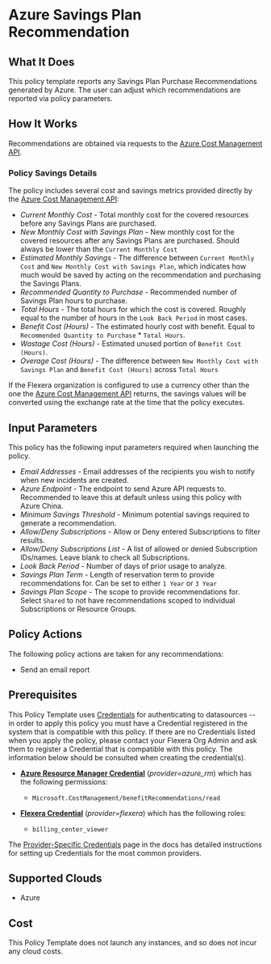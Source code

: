 # Azure Savings Plan Recommendation

## What It Does

This policy template reports any Savings Plan Purchase Recommendations generated by Azure. The user can adjust which recommendations are reported via policy parameters.

## How It Works

Recommendations are obtained via requests to the [Azure Cost Management API](https://learn.microsoft.com/en-us/rest/api/cost-management/benefit-recommendations/list?tabs=HTTP).

### Policy Savings Details

The policy includes several cost and savings metrics provided directly by the [Azure Cost Management API](https://learn.microsoft.com/en-us/rest/api/cost-management/benefit-recommendations/list?tabs=HTTP):

- *Current Monthly Cost* - Total monthly cost for the covered resources before any Savings Plans are purchased.
- *New Monthly Cost with Savings Plan* - New monthly cost for the covered resources after any Savings Plans are purchased. Should always be lower than the `Current Monthly Cost`
- *Estimated Monthly Savings* - The difference between `Current Monthly Cost` and `New Monthly Cost with Savings Plan`, which indicates how much would be saved by acting on the recommendation and purchasing the Savings Plans.
- *Recommended Quantity to Purchase* - Recommended number of Savings Plan hours to purchase.
- *Total Hours* - The total hours for which the cost is covered. Roughly equal to the number of hours in the `Look Back Period` in most cases.
- *Benefit Cost (Hours)* - The estimated hourly cost with benefit. Equal to `Recommended Quantity to Purchase` * `Total Hours`.
- *Wastage Cost (Hours)* - Estimated unused portion of `Benefit Cost (Hours)`.
- *Overage Cost (Hours)* - The difference between `New Monthly Cost with Savings Plan` and `Benefit Cost (Hours)` across `Total Hours`

If the Flexera organization is configured to use a currency other than the one the [Azure Cost Management API](https://learn.microsoft.com/en-us/rest/api/cost-management/benefit-recommendations/list?tabs=HTTP) returns, the savings values will be converted using the exchange rate at the time that the policy executes.

## Input Parameters

This policy has the following input parameters required when launching the policy.

- *Email Addresses* - Email addresses of the recipients you wish to notify when new incidents are created.
- *Azure Endpoint* - The endpoint to send Azure API requests to. Recommended to leave this at default unless using this policy with Azure China.
- *Minimum Savings Threshold* - Minimum potential savings required to generate a recommendation.
- *Allow/Deny Subscriptions* - Allow or Deny entered Subscriptions to filter results.
- *Allow/Deny Subscriptions List* - A list of allowed or denied Subscription IDs/names. Leave blank to check all Subscriptions.
- *Look Back Period* - Number of days of prior usage to analyze.
- *Savings Plan Term* - Length of reservation term to provide recommendations for. Can be set to either `1 Year` or `3 Year`
- *Savings Plan Scope* - The scope to provide recommendations for. Select `Shared` to not have recommendations scoped to individual Subscriptions or Resource Groups.

## Policy Actions

The following policy actions are taken for any recommendations:

- Send an email report

## Prerequisites

This Policy Template uses [Credentials](https://docs.flexera.com/flexera/EN/Automation/ManagingCredentialsExternal.htm) for authenticating to datasources -- in order to apply this policy you must have a Credential registered in the system that is compatible with this policy. If there are no Credentials listed when you apply the policy, please contact your Flexera Org Admin and ask them to register a Credential that is compatible with this policy. The information below should be consulted when creating the credential(s).

- [**Azure Resource Manager Credential**](https://docs.flexera.com/flexera/EN/Automation/ProviderCredentials.htm#automationadmin_109256743_1124668) (*provider=azure_rm*) which has the following permissions:
  - `Microsoft.CostManagement/benefitRecommendations/read`

- [**Flexera Credential**](https://docs.flexera.com/flexera/EN/Automation/ProviderCredentials.htm) (*provider=flexera*) which has the following roles:
  - `billing_center_viewer`

The [Provider-Specific Credentials](https://docs.flexera.com/flexera/EN/Automation/ProviderCredentials.htm) page in the docs has detailed instructions for setting up Credentials for the most common providers.

## Supported Clouds

- Azure

## Cost

This Policy Template does not launch any instances, and so does not incur any cloud costs.
